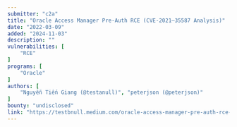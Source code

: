 ```yaml
---
submitter: "c2a"
title: "Oracle Access Manager Pre-Auth RCE (CVE-2021–35587 Analysis)"
date: "2022-03-09"
added: "2024-11-03"
description: ""
vulnerabilities: [
    "RCE"
]
programs: [
    "Oracle"
]
authors: [
    "Nguyễn Tiến Giang (@testanull)", "peterjson (@peterjson)"
]
bounty: "undisclosed"
link: "https://testbnull.medium.com/oracle-access-manager-pre-auth-rce-cve-2021-35587-analysis-1302a4542316"
---
```




